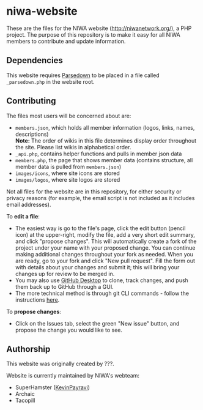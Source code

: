 # niwa-website
These are the files for the NIWA website (http://niwanetwork.org/), a PHP project. The purpose of this repository is to make it easy for all NIWA members to contribute and update information.

## Dependencies
This website requires [Parsedown](https://github.com/erusev/parsedown) to be placed in a file called `_parsedown.php` in the website root.

## Contributing
The files most users will be concerned about are:
* `members.json`, which holds all member information (logos, links, names, descriptions)  
**Note:** The order of wikis in this file determines display order throughout the site. Please list wikis in alphabetical order. 
* `_api.php`, contains helper functions and pulls in member json data
* `members.php`, the page that shows member data (contains structure, all member data is pulled from `members.json`)
* `images/icons`, where site icons are stored
* `images/logos`, where site logos are stored

Not all files for the website are in this repository, for either security or privacy reasons (for example, the email script is not included as it includes email addresses).

To **edit a file**:
* The easiest way is go to the file's page, click the edit button (pencil icon) at the upper-right, modify the file, add a very short edit summary, and click "propose changes". This will automatically create a fork of the project under your name with your proposed change. You can continue making additional changes throughout your fork as needed. When you are ready, go to your fork and click "New pull request". Fill the form out with details about your changes and submit it; this will bring your changes up for review to be merged in.
* You may also use [GitHub Desktop](https://desktop.github.com/) to clone, track changes, and push them back up to GitHub through a GUI.
* The more technical method is through git CLI commands - follow the instructions [here](https://www.digitalocean.com/community/tutorials/how-to-create-a-pull-request-on-github).

To **propose changes**:
* Click on the Issues tab, select the green "New issue" button, and propose the change you would like to see.

## Authorship
This website was originally created by ???.

Website is currently maintained by NIWA's webteam:
* SuperHamster ([KevinPayravi](https://github.com/KevinPayravi))
* Archaic
* Tacopill
